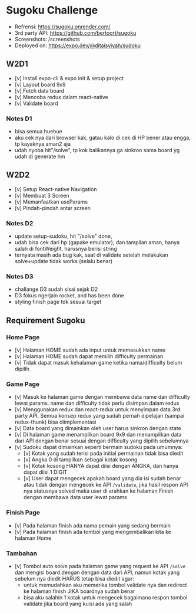 # Sugoku Challenge

- Refrensi: <https://sugoku.onrender.com/>
- 3rd party API: <https://github.com/bertoort/sugoku>
- Screenshots: /screenshots
- Deployed on: <https://expo.dev/@ditaisyiyah/sudoku>

## W2D1

- [v] Install expo-cli & expo init & setup project
- [v] Layout board 9x9
- [v] Fetch data board
- [v] Mencoba redux dalam react-native
- [v] Validate board

### Notes D1
- bisa semua huehue
- aku cek nya dari browser kak, gatau kalo di cek di HP bener atau engga, tp kayaknya aman2 aja
- udah nyoba hit"/solve", tp kok balikannya ga sinkron sama board yg udah di generate hm

## W2D2

- [v] Setup React-native Navigation
- [v] Membuat 3 Screen
- [v] Memanfaatkan useParams
- [v] Pindah-pindah antar screen

### Notes D2

- update setup-sudoku, hit "/solve" done, 
- udah bisa cek dari hp (gapake emulator), dan tampilan aman, hanya salah di fontWeight, harusnya berisi string
- ternyata masih ada bug kak, saat di validate setelah melakukan solve+update tidak works (selalu benar)

### Notes D3
- challange D3 sudah slsai sejak D2
- D3 fokus ngerjain rocket, and has been done
- styling finish page tdk sesuai target

## Requirement Sugoku

### Home Page

- [v] Halaman HOME sudah ada input untuk memasukkan name
- [v] Halaman HOME sudah dapat memilih difficulty permainan
- [v] Tidak dapat masuk kehalaman game ketika nama/difficulty belum dipilih

### Game Page

- [v] Masuk ke halaman game dengan membawa data name dan difficulty lewat params. name dan difficulty tidak perlu disimpan dalam redux
- [v] Menggunakan redux dan react-redux untuk menyimpan data 3rd party API. Semua konsep redux yang sudah pernah dipelajari (sampai redux-thunk) bisa diimplementasi
- [v] Data board yang dimainkan oleh user harus sinkron dengan state
- [v] Di halaman game menampilkan board 9x9 dan menampilkan data dari API dengan benar sesuai dengan difficulty yang dipilih sebelumnya
- [v] Sudoku dapat dimainkan seperti bermain sudoku pada umumnya:
  - [v] Kotak yang sudah terisi pada initial permainan tidak bisa diedit
  - [v] Angka 0 di tampilkan sebagai kotak kosong
  - [v] Kotak kosong HANYA dapat diisi dengan ANGKA, dan hanya dapat diisi 1 DIGIT
  - [v]  User dapat mengecek apakah board yang dia isi sudah benar atau tidak dengan mengecek ke API `/validate`, jika hasil respon API nya statusnya solved maka user di arahkan ke halaman Finish dengan membawa data user lewat params

### Finish Page

- [v] Pada halaman finish ada nama pemain yang sedang bermain
- [v] Pada halaman finish ada tombol yang mengembalikan kita ke halaman Home

### Tambahan

- [v] Tombol auto solve pada halaman game yang request ke API `/solve` dan mengisi board dengan dengan data dari API, namun kotak yang sebelum nya diedit HARUS tetap bisa diedit agar:
  - untuk memudahkan aku memerika tombol validate nya dan redirect ke halaman finish JIKA boardnya sudah benar
  - bisa aku salahin 1 kotak untuk mengecek bagaimana respon tombol validate jika board yang kuisi ada yang salah
